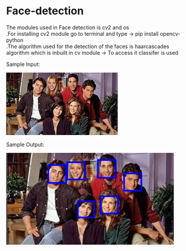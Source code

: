 # Face-detection

The modules used in Face detection is cv2 and os              
.For installing cv2 module go to terminal and type -> pip install opencv-python  
.The algorithm used for the detection of the faces is haarcascades algorithm which is inbuilt in cv module ->  To access it classifer is used

Sample Input:   

![alt text](https://github.com/venky2207/Face-detection/blob/main/input.jpg?raw=true)

Sample Output:    

![alt text](https://github.com/venky2207/Face-detection/blob/main/output.png?raw=true)
